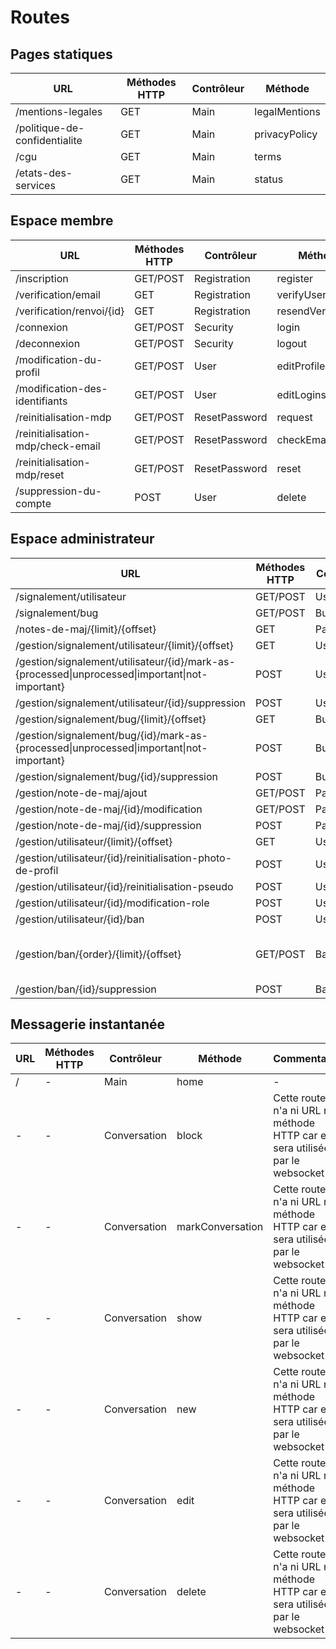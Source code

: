 # Routes

## Pages statiques

| URL | Méthodes HTTP | Contrôleur | Méthode |
|--|--|--|--|
| /mentions-legales | GET | Main | legalMentions |
| /politique-de-confidentialite | GET | Main | privacyPolicy |
| /cgu | GET | Main | terms |
| /etats-des-services | GET | Main | status |

## Espace membre

| URL | Méthodes HTTP | Contrôleur | Méthode | Commentaire |
|--|--|--|--|--|
| /inscription | GET/POST | Registration | register | |
| /verification/email | GET | Registration | verifyUserEmail | |
| /verification/renvoi/{id} | GET | Registration | resendVerifyEmail | |
| /connexion | GET/POST | Security | login | |
| /deconnexion | GET/POST | Security | logout | |
| /modification-du-profil | GET/POST | User | editProfile | |
| /modification-des-identifiants | GET/POST | User | editLogins | |
| /reinitialisation-mdp | GET/POST | ResetPassword | request | |
| /reinitialisation-mdp/check-email | GET/POST | ResetPassword | checkEmail | |
| /reinitialisation-mdp/reset | GET/POST | ResetPassword | reset | |
| /suppression-du-compte | POST | User | delete | |

## Espace administrateur

| URL | Méthodes HTTP | Contrôleur | Méthode | Commentaire |
|--|--|--|--|--|
| /signalement/utilisateur | GET/POST | UserReport | new | |
| /signalement/bug | GET/POST | BugReport | new | |
| /notes-de-maj/{limit}/{offset} | GET | PatchNote | index | |
| /gestion/signalement/utilisateur/{limit}/{offset} | GET | UserReport | index | |
| /gestion/signalement/utilisateur/{id}/mark-as-{processed\|unprocessed\|important\|not-important} | POST | UserReport | markAs | |
| /gestion/signalement/utilisateur/{id}/suppression | POST | UserReport | delete | |
| /gestion/signalement/bug/{limit}/{offset} | GET | BugReport | index | |
| /gestion/signalement/bug/{id}/mark-as-{processed\|unprocessed\|important\|not-important} | POST | BugReport | markAs | |
| /gestion/signalement/bug/{id}/suppression | POST | BugReport | delete | |
| /gestion/note-de-maj/ajout | GET/POST | PatchNote | new | |
| /gestion/note-de-maj/{id}/modification | GET/POST | PatchNote | edit | |
| /gestion/note-de-maj/{id}/suppression | POST | PatchNote | delete | |
| /gestion/utilisateur/{limit}/{offset} | GET | User | index | |
| /gestion/utilisateur/{id}/reinitialisation-photo-de-profil | POST | User | manage | |
| /gestion/utilisateur/{id}/reinitialisation-pseudo | POST | User | manage | |
| /gestion/utilisateur/{id}/modification-role | POST | User | manage | |
| /gestion/utilisateur/{id}/ban | POST | User | manage | |
| /gestion/ban/{order}/{limit}/{offset} | GET/POST | Ban | index | GET : liste, POST : nouveau bannissement |
| /gestion/ban/{id}/suppression | POST | Ban | delete | |

## Messagerie instantanée

| URL | Méthodes HTTP | Contrôleur | Méthode | Commentaire |
|--|--|--|--|--|
| / | - | Main | home | - |
| - | - | Conversation | block | Cette route n'a ni URL ni méthode HTTP car elle sera utilisée par le websocket |
| - | - | Conversation | markConversation | Cette route n'a ni URL ni méthode HTTP car elle sera utilisée par le websocket  |
| - | - | Conversation | show | Cette route n'a ni URL ni méthode HTTP car elle sera utilisée par le websocket  |
| - | - | Conversation | new | Cette route n'a ni URL ni méthode HTTP car elle sera utilisée par le websocket  |
| - | - | Conversation | edit | Cette route n'a ni URL ni méthode HTTP car elle sera utilisée par le websocket  |
| - | - | Conversation | delete | Cette route n'a ni URL ni méthode HTTP car elle sera utilisée par le websocket  |
